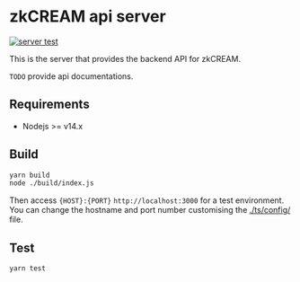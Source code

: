 # zkCREAM api server

[![server test](https://github.com/zkcream/zkcream-api-server/actions/workflows/node.yml/badge.svg)](https://github.com/zkcream/zkcream-api-server/actions/workflows/node.yml)

This is the server that provides the backend API for zkCREAM.

`TODO` provide api documentations.

## Requirements

* Nodejs >= v14.x

## Build

```bash
yarn build
node ./build/index.js
```

Then access `{HOST}:{PORT}` `http://localhost:3000` for a test environment. You can change the hostname and port number customising the [./ts/config/](config) file.

## Test

```bash
yarn test
```
